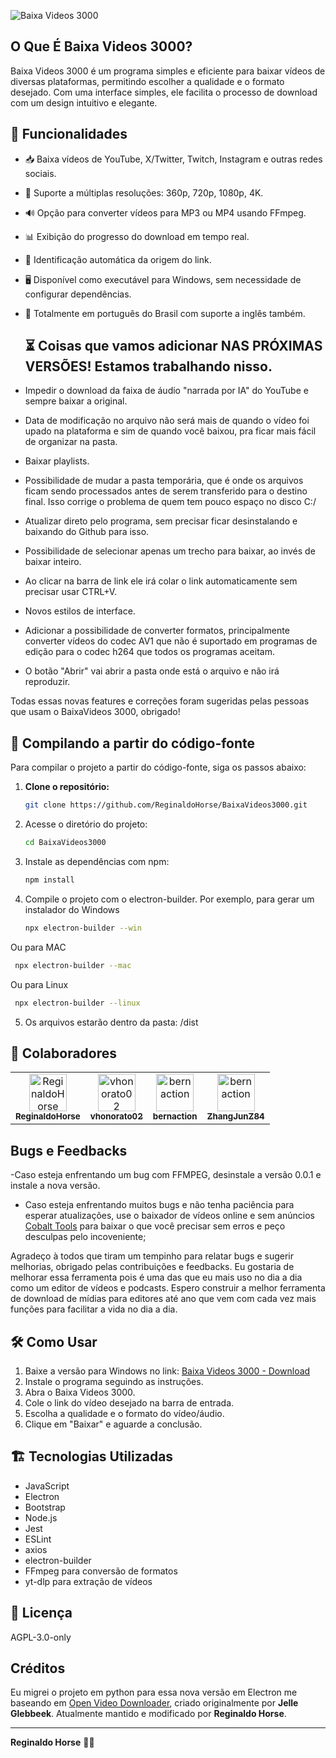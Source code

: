 ![Baixa Videos 3000](https://genios.cc/logoReginaldo/reginaldohorse.gif)
<br>


##  O Que É Baixa Videos 3000?

Baixa Videos 3000 é um programa simples e eficiente para baixar vídeos de diversas plataformas, permitindo escolher a qualidade e o formato desejado. Com uma interface simples, ele facilita o processo de download com um design intuitivo e elegante.

## 🎯 Funcionalidades
- 📥 Baixa vídeos de YouTube, X/Twitter, Twitch, Instagram e outras redes sociais.
- 🎥 Suporte a múltiplas resoluções: 360p, 720p, 1080p, 4K.
- 🔊 Opção para converter vídeos para MP3 ou MP4 usando FFmpeg.
- 📊 Exibição do progresso do download em tempo real.
- 🔄 Identificação automática da origem do link.
- 🖥️ Disponível como executável para Windows, sem necessidade de configurar dependências.
- 👀 Totalmente em português do Brasil com suporte a inglês também.

  ## ⏳ Coisas que vamos adicionar NAS PRÓXIMAS VERSÕES! Estamos trabalhando nisso.
- Impedir o download da faixa de áudio "narrada por IA" do YouTube e sempre baixar a original.
- Data de modificação no arquivo não será mais de quando o vídeo foi upado na plataforma e
sim de quando você baixou, pra ficar mais fácil de organizar na pasta.
- Baixar playlists.
- Possibilidade de mudar a pasta temporária, que é onde os arquivos ficam  sendo processados
antes de serem transferido para o destino final. Isso corrige o problema de quem tem pouco espaço no disco C:/
- Atualizar direto pelo programa, sem precisar ficar desinstalando e baixando do Github para isso.
- Possibilidade de selecionar apenas um trecho para baixar, ao invés de baixar inteiro.
- Ao clicar na barra de link ele irá colar o link automaticamente sem precisar usar CTRL+V.
- Novos estilos de interface.
- Adicionar a possibilidade de converter formatos, principalmente converter vídeos do codec AV1 que
não é suportado em programas de edição para o codec h264 que todos os programas aceitam.
- O botão "Abrir" vai abrir a pasta onde está o arquivo e não irá reproduzir.

Todas essas novas features e correções foram sugeridas pelas pessoas que usam o BaixaVideos 3000, obrigado!

## 🔧 Compilando a partir do código-fonte

Para compilar o projeto a partir do código-fonte, siga os passos abaixo:
1. **Clone o repositório:**
   ```bash
   git clone https://github.com/ReginaldoHorse/BaixaVideos3000.git
2. Acesse o diretório do projeto:
    ```bash
   cd BaixaVideos3000
3. Instale as dependências com npm:
   ```bash
   npm install
4. Compile o projeto com o electron-builder. Por exemplo, para gerar um instalador do Windows
    ```bash
   npx electron-builder --win
Ou para MAC
  ```bash
   npx electron-builder --mac
```
Ou para Linux
  ```bash
   npx electron-builder --linux
```
5. Os arquivos estarão dentro da pasta: /dist


## 👥 Colaboradores

<table>
  <tr>
    <td align="center">
      <a href="https://github.com/ReginaldoHorse">
        <img src="https://avatars.githubusercontent.com/u/60680168?v=4" width="60px;" alt="ReginaldoHorse"/>
        <br />
        <sub><b>ReginaldoHorse</b></sub>
      </a>
    </td>
    <td align="center">
      <a href="https://github.com/vhonorato02">
        <img src="https://avatars.githubusercontent.com/u/33707633?v=4" width="60px;" alt="vhonorato02"/>
        <br />
        <sub><b>vhonorato02</b></sub>
      </a>
    </td>
    <td align="center">
      <a href="https://github.com/bernaction">
        <img src="https://avatars.githubusercontent.com/u/5149392?v=4" width="60px;" alt="bernaction"/>
        <br />
        <sub><b>bernaction</b></sub>
      </a>
    </td>
    <td align="center">
      <a href="https://github.com/ZhangJunZ84">
        <img src="https://avatars.githubusercontent.com/u/199004992?v=4" width="60px;" alt="bernaction"/>
        <br />
        <sub><b>ZhangJunZ84</b></sub>
      </a>
    </td>
  </tr>
</table>


## Bugs e Feedbacks

-Caso esteja enfrentando um bug com FFMPEG, desinstale a versão 0.0.1 e instale a nova versão.
- Caso esteja enfrentando muitos bugs e não tenha paciência para esperar atualizações, use o baixador de vídeos online e sem anúncios [Cobalt Tools](https://cobalt.tools/) para baixar o que você precisar sem erros e peço desculpas pelo incoveniente;

 Agradeço à todos que tiram um tempinho para relatar bugs e sugerir melhorias, obrigado pelas contribuições e feedbacks. Eu gostaria de melhorar essa ferramenta pois é uma das que eu mais uso no dia a dia como um editor de vídeos e podcasts. Espero construir a melhor ferramenta de download de mídias para editores até ano que vem com cada vez mais funções para facilitar a vida no dia a dia.
  

## 🛠️ Como Usar
1. Baixe a versão para Windows no link: [Baixa Videos 3000 - Download](https://github.com/ReginaldoHorse/BaixaVideos3000/releases)
2. Instale o programa seguindo as instruções.
3. Abra o Baixa Videos 3000.
4. Cole o link do vídeo desejado na barra de entrada.
5. Escolha a qualidade e o formato do vídeo/áudio.
6. Clique em "Baixar" e aguarde a conclusão.

## 🏗️ Tecnologias Utilizadas
- JavaScript
- Electron
- Bootstrap
- Node.js
- Jest
- ESLint
- axios
- electron-builder
- FFmpeg para conversão de formatos
- yt-dlp para extração de vídeos

## 📜 Licença
AGPL-3.0-only
## Créditos

Eu migrei o projeto em python para essa nova versão em Electron me baseando em [Open Video Downloader](https://github.com/jely2002/youtube-dl-gui), criado originalmente por **Jelle Glebbeek**. Atualmente mantido e modificado por **Reginaldo Horse**.


---
**Reginaldo Horse** 🐴🚀

